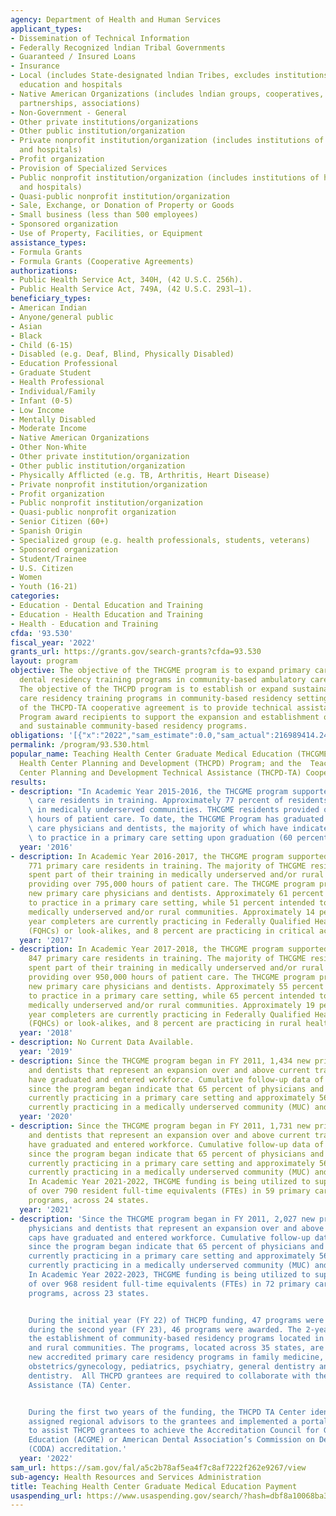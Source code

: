 ```yaml
---
agency: Department of Health and Human Services
applicant_types:
- Dissemination of Technical Information
- Federally Recognized lndian Tribal Governments
- Guaranteed / Insured Loans
- Insurance
- Local (includes State-designated lndian Tribes, excludes institutions of higher
  education and hospitals
- Native American Organizations (includes lndian groups, cooperatives, corporations,
  partnerships, associations)
- Non-Government - General
- Other private institutions/organizations
- Other public institution/organization
- Private nonprofit institution/organization (includes institutions of higher education
  and hospitals)
- Profit organization
- Provision of Specialized Services
- Public nonprofit institution/organization (includes institutions of higher education
  and hospitals)
- Quasi-public nonprofit institution/organization
- Sale, Exchange, or Donation of Property or Goods
- Small business (less than 500 employees)
- Sponsored organization
- Use of Property, Facilities, or Equipment
assistance_types:
- Formula Grants
- Formula Grants (Cooperative Agreements)
authorizations:
- Public Health Service Act, 340H, (42 U.S.C. 256h).
- Public Health Service Act, 749A, (42 U.S.C. 293l–1).
beneficiary_types:
- American Indian
- Anyone/general public
- Asian
- Black
- Child (6-15)
- Disabled (e.g. Deaf, Blind, Physically Disabled)
- Education Professional
- Graduate Student
- Health Professional
- Individual/Family
- Infant (0-5)
- Low Income
- Mentally Disabled
- Moderate Income
- Native American Organizations
- Other Non-White
- Other private institution/organization
- Other public institution/organization
- Physically Afflicted (e.g. TB, Arthritis, Heart Disease)
- Private nonprofit institution/organization
- Profit organization
- Public nonprofit institution/organization
- Quasi-public nonprofit organization
- Senior Citizen (60+)
- Spanish Origin
- Specialized group (e.g. health professionals, students, veterans)
- Sponsored organization
- Student/Trainee
- U.S. Citizen
- Women
- Youth (16-21)
categories:
- Education - Dental Education and Training
- Education - Health Education and Training
- Health - Education and Training
cfda: '93.530'
fiscal_year: '2022'
grants_url: https://grants.gov/search-grants?cfda=93.530
layout: program
objective: The objective of the THCGME program is to expand primary care medical and
  dental residency training programs in community-based ambulatory care settings.
  The objective of the THCPD program is to establish or expand sustainable primary
  care residency training programs in community-based residency settings. The objective
  of the THCPD-TA cooperative agreement is to provide technical assistance to THCPD
  Program award recipients to support the expansion and establishment of accredited
  and sustainable community-based residency programs.
obligations: '[{"x":"2022","sam_estimate":0.0,"sam_actual":216989414.24,"usa_spending_actual":236585658.4},{"x":"2023","sam_estimate":91811325.0,"sam_actual":0.0,"usa_spending_actual":199580224.4},{"x":"2024","sam_estimate":235040000.0,"sam_actual":0.0,"usa_spending_actual":281072481.55}]'
permalink: /program/93.530.html
popular_name: Teaching Health Center Graduate Medical Education (THCGME) Payment Program;  Teaching
  Health Center Planning and Development (THCPD) Program; and the  Teaching Health
  Center Planning and Development Technical Assistance (THCPD-TA) Cooperative Agreement
results:
- description: "In Academic Year 2015-2016, the THCGME program supported 758 primary\
    \ care residents in training. Approximately 77 percent of residents reported training\
    \ in medically underserved communities. THCGME residents provided over 590,000\
    \ hours of patient care. To date, the THCGME Program has graduated 384 new primary\
    \ care physicians and dentists, the majority of which have indicated intention\
    \ to practice in a primary care setting upon graduation (60 percent).\r\n\r\n"
  year: '2016'
- description: In Academic Year 2016-2017, the THCGME program supported a total of
    771 primary care residents in training. The majority of THCGME residents (83 percent)
    spent part of their training in medically underserved and/or rural communities,
    providing over 795,000 hours of patient care. The THCGME program produced 248
    new primary care physicians and dentists. Approximately 61 percent reported intentions
    to practice in a primary care setting, while 51 percent intended to practice in
    medically underserved and/or rural communities. Approximately 14 percent of prior
    year completers are currently practicing in Federally Qualified Health Centers
    (FQHCs) or look-alikes, and 8 percent are practicing in critical access hospitals.
  year: '2017'
- description: In Academic Year 2017-2018, the THCGME program supported a total of
    847 primary care residents in training. The majority of THCGME residents (82 percent)
    spent part of their training in medically underserved and/or rural communities,
    providing over 950,000 hours of patient care. The THCGME program produced 248
    new primary care physicians and dentists. Approximately 55 percent reported intentions
    to practice in a primary care setting, while 65 percent intended to practice in
    medically underserved and/or rural communities. Approximately 19 percent of prior
    year completers are currently practicing in Federally Qualified Health Centers
    (FQHCs) or look-alikes, and 8 percent are practicing in rural health clinics.
  year: '2018'
- description: No Current Data Available.
  year: '2019'
- description: Since the THCGME program began in FY 2011, 1,434 new primary care physicians
    and dentists that represent an expansion over and above current training caps
    have graduated and entered workforce. Cumulative follow-up data of all graduates
    since the program began indicate that 65 percent of physicians and dentists are
    currently practicing in a primary care setting and approximately 56 percent are
    currently practicing in a medically underserved community (MUC) and/or rural setting.
  year: '2020'
- description: Since the THCGME program began in FY 2011, 1,731 new primary care physicians
    and dentists that represent an expansion over and above current training caps
    have graduated and entered workforce. Cumulative follow-up data of all graduates
    since the program began indicate that 65 percent of physicians and dentists are
    currently practicing in a primary care setting and approximately 56 percent are
    currently practicing in a medically underserved community (MUC) and/or rural setting.
    In Academic Year 2021-2022, THCGME funding is being utilized to support the training
    of over 790 resident full-time equivalents (FTEs) in 59 primary care residency
    programs, across 24 states.
  year: '2021'
- description: 'Since the THCGME program began in FY 2011, 2,027 new primary care
    physicians and dentists that represent an expansion over and above current training
    caps have graduated and entered workforce. Cumulative follow-up data of all graduates
    since the program began indicate that 65 percent of physicians and dentists are
    currently practicing in a primary care setting and approximately 56 percent are
    currently practicing in a medically underserved community (MUC) and/or rural setting.
    In Academic Year 2022-2023, THCGME funding is being utilized to support the training
    of over 968 resident full-time equivalents (FTEs) in 72 primary care residency
    programs, across 23 states.


    During the initial year (FY 22) of THCPD funding, 47 programs were awarded and
    during the second year (FY 23), 46 programs were awarded. The 2-year funding supports
    the establishment of community-based residency programs located in underserved
    and rural communities. The programs, located across 35 states, are developing
    new accredited primary care residency programs in family medicine, internal medicine,
    obstetrics/gynecology, pediatrics, psychiatry, general dentistry and pediatric
    dentistry.  All THCPD grantees are required to collaborate with the THCPD Technical
    Assistance (TA) Center.


    During the first two years of the funding, the THCPD TA Center identified and
    assigned regional advisors to the grantees and implemented a portal of resources
    to assist THCPD grantees to achieve the Accreditation Council for Graduate Medical
    Education (ACGME) or American Dental Association’s Commission on Dental Accreditation
    (CODA) accreditation.'
  year: '2022'
sam_url: https://sam.gov/fal/a5c2b78af5ea4f7c8af7222f262e9267/view
sub-agency: Health Resources and Services Administration
title: Teaching Health Center Graduate Medical Education Payment
usaspending_url: https://www.usaspending.gov/search/?hash=dbf8a10068ba30982c8f64eefc14b85a
---
```

